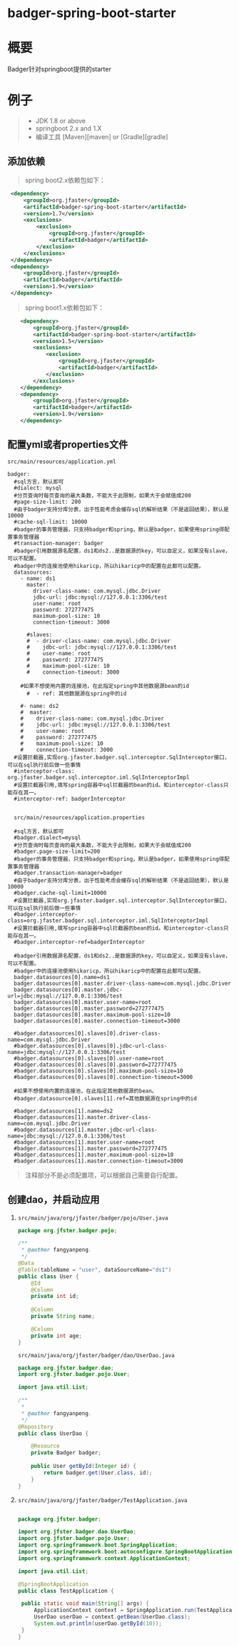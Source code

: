 # badger-spring-boot-starter

# 概要
Badger针对springboot提供的starter

# 例子
>  * JDK 1.8 or above
>  * springboot 2.x and 1.X
>  * 编译工具 [Maven][maven] or [Gradle][gradle]

## 添加依赖
> spring boot2.x依赖包如下：
   ```xml
    <dependency>
        <groupId>org.jfaster</groupId>
        <artifactId>badger-spring-boot-starter</artifactId>
        <version>1.7</version>
        <exclusions>
            <exclusion>
                <groupId>org.jfaster</groupId>
                <artifactId>badger</artifactId>
            </exclusion>
        </exclusions>
    </dependency>
    <dependency>
        <groupId>org.jfaster</groupId>
        <artifactId>badger</artifactId>
        <version>1.9</version>
    </dependency>
   ```
> spring boot1.x依赖包如下：   
   ```xml
       <dependency>
           <groupId>org.jfaster</groupId>
           <artifactId>badger-spring-boot-starter</artifactId>
           <version>1.5</version>
           <exclusions>
               <exclusion>
                   <groupId>org.jfaster</groupId>
                   <artifactId>badger</artifactId>
               </exclusion>
           </exclusions>
       </dependency>
       <dependency>
           <groupId>org.jfaster</groupId>
           <artifactId>badger</artifactId>
           <version>1.9</version>
       </dependency>
   ```
   
## 配置yml或者properties文件

    src/main/resources/application.yml

    badger:
      #sql方言，默认即可
      #dialect: mysql
      #分页查询时每页查询的最大条数，不能大于此限制，如果大于会赋值成200
      #page-size-limit: 200
      #由于badger支持分库分表，出于性能考虑会缓存sql的解析结果（不是返回结果），默认是10000
      #cache-sql-limit: 10000
      #badger的事务管理器，只支持badger和spring，默认是badger，如果使用spring得配置事务管理器
      #transaction-manager: badger
      #badger引用数据源名配置，ds1和ds2..是数据源的key，可以自定义，如果没有slave，可以不配置。
      #badger中的连接池使用hikaricp，所以hikaricp中的配置在此都可以配置。
      datasources:
        - name: ds1
          master:
            driver-class-name: com.mysql.jdbc.Driver
            jdbc-url: jdbc:mysql://127.0.0.1:3306/test
            user-name: root
            password: 272777475
            maximum-pool-size: 10
            connection-timeout: 3000
    
          #slaves:
          #  - driver-class-name: com.mysql.jdbc.Driver
          #    jdbc-url: jdbc:mysql://127.0.0.1:3306/test
          #    user-name: root
          #    password: 272777475
          #    maximum-pool-size: 10
          #    connection-timeout: 3000
    
        #如果不想使用内置的连接池，在此指定spring中其他数据源bean的id
          #  - ref: 其他数据源在spring中的id
    
        #- name: ds2
        #  master:
        #    driver-class-name: com.mysql.jdbc.Driver
        #    jdbc-url: jdbc:mysql://127.0.0.1:3306/test
        #    user-name: root
        #    password: 272777475
        #    maximum-pool-size: 10
        #    connection-timeout: 3000
      #设置拦截器,实现org.jfaster.badger.sql.interceptor.SqlInterceptor接口，可以在sql执行前后做一些事情
      #interceptor-class: org.jfaster.badger.sql.interceptor.iml.SqlInterceptorImpl
      #设置拦截器引用,填写spring容器中sql拦截器的bean的id。和interceptor-class只能存在其一。
      #interceptor-ref: badgerInterceptor
    

      src/main/resources/application.properties
      
      #sql方言，默认即可
      #badger.dialect=mysql
      #分页查询时每页查询的最大条数，不能大于此限制，如果大于会赋值成200
      #badger.page-size-limit=200
      #badger的事务管理器，只支持badger和spring，默认是badger，如果使用spring得配置事务管理器
      #badger.transaction-manager=badger
      #由于badger支持分库分表，出于性能考虑会缓存sql的解析结果（不是返回结果），默认是10000
      #badger.cache-sql-limit=10000
      #设置拦截器,实现org.jfaster.badger.sql.interceptor.SqlInterceptor接口，可以在sql执行前后做一些事情
      #badger.interceptor-class=org.jfaster.badger.sql.interceptor.iml.SqlInterceptorImpl
      #设置拦截器引用,填写spring容器中sql拦截器的bean的id。和interceptor-class只能存在其一。
      #badger.interceptor-ref=badgerInterceptor
      
      #badger引用数据源名配置，ds1和ds2..是数据源的key，可以自定义，如果没有slave，可以不配置。
      #badger中的连接池使用hikaricp，所以hikaricp中的配置在此都可以配置。      
      badger.datasources[0].name=ds1
      badger.datasources[0].master.driver-class-name=com.mysql.jdbc.Driver
      badger.datasources[0].master.jdbc-url=jdbc:mysql://127.0.0.1:3306/test
      badger.datasources[0].master.user-name=root
      badger.datasources[0].master.password=272777475
      badger.datasources[0].master.maximum-pool-size=10
      badger.datasources[0].master.connection-timeout=3000
      
      #badger.datasources[0].slaves[0].driver-class-name=com.mysql.jdbc.Driver
      #badger.datasources[0].slaves[0].jdbc-url-class-name=jdbc:mysql://127.0.0.1:3306/test
      #badger.datasources[0].slaves[0].user-name=root
      #badger.datasources[0].slaves[0].password=272777475
      #badger.datasources[0].slaves[0].maximum-pool-size=10
      #badger.datasources[0].slaves[0].connection-timeout=3000
      
      #如果不想使用内置的连接池，在此指定其他数据源的bean。
      #badger.datasource[0].slaves[1].ref=其他数据源在spring中的id
      
      #badger.datasources[1].name=ds2
      #badger.datasources[1].master.driver-class-name=com.mysql.jdbc.Driver
      #badger.datasources[1].master.jdbc-url-class-name=jdbc:mysql://127.0.0.1:3306/test
      #badger.datasources[1].master.user-name=root
      #badger.datasources[1].master.password=272777475
      #badger.datasources[1].master.maximum-pool-size=10
      #badger.datasources[1].master.connection-timeout=3000

> 注释部分不是必须配置项，可以根据自己需要自行配置。

## 创建dao，并启动应用
 
1. `src/main/java/org/jfaster/badger/pojo/User.java`

    ```java
    package org.jfster.badger.pojo;
    
    /**
     * @author fangyanpeng.
     */   
    @Data
    @Table(tableName = "user", dataSourceName="ds1")
    public class User {   
        @Id
        @Column
        private int id;   
     
        @Column
        private String name;
    
        @Column
        private int age;
    }

    ```

    `src/main/java/org/jfaster/badger/dao/UserDao.java`

    ```java
    package org.jfster.badger.dao;
    import org.jfster.badger.pojo.User;
    
    import java.util.List;
    
    /**
     * 
     * @author fangyanpeng.
     */
    @Repository
    public class UserDao {
    
        @Resource
        private Badger badger;
        
        public User getById(Integer id) {    
            return badger.get(User.class, id);   
        }
    }

    ```

2. `src/main/java/org/jfaster/badger/TestApplication.java`

   ```java

   package org.jfster.badger;
   
   import org.jfster.badger.dao.UserDao;
   import org.jfster.badger.pojo.User;
   import org.springframework.boot.SpringApplication;
   import org.springframework.boot.autoconfigure.SpringBootApplication;
   import org.springframework.context.ApplicationContext;
   
   import java.util.List;
   
   @SpringBootApplication
   public class TestApplication {
   
   	public static void main(String[] args) {
   		ApplicationContext context = SpringApplication.run(TestApplication.class, args);
   		UserDao userDao = context.getBean(UserDao.class);
   		System.out.println(userDao.getById(10));
   	}
   }
   ```
